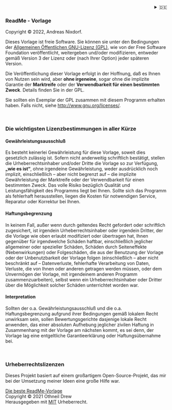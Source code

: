 <div align="right">
<details>
<summary>🇩🇪</summary>
    🇩🇪 deutsch<br/>
    <a href="Copyright.en.md">🇬🇧 english</a>
</details>
</div>

### ReadMe - Vorlage
Copyright © 2022, Andreas Nixdorf.

Dieses Vorlage ist freie Software. Sie können sie unter den Bedingungen der [Allgemeinen Öffentlichen
GNU-Lizenz (GPL)](LICENSE.de.md), wie von der Free Software Foundation veröffentlicht, weitergeben und/oder modifizieren, entweder gemäß Version 3 der Lizenz oder (nach Ihrer Option) jeder späteren Version.

Die Veröffentlichung dieser Vorlage erfolgt in der Hoffnung, daß es Ihnen von Nutzen sein wird, aber **ohne irgeneine**, sogar ohne die implizite Garantie der **Marktreife** oder der **Verwendbarkeit für einen bestimmten Zweck**. Details finden Sie in der GPL.

Sie sollten ein Exemplar der GPL zusammen mit diesem Programm erhalten haben. Falls nicht, siehe <http://www.gnu.org/licenses/>.

<br/>

### Die wichtigsten Lizenzbestimmungen in aller Kürze

#### Gewährleistungsausschluß

Es besteht keinerlei Gewährleistung für diese Vorlage, soweit dies gesetzlich zulässig ist. Sofern nicht anderweitig schriftlich bestätigt, stellen die Urheberrechtsinhaber und/oder Dritte die Vorlage so zur Verfügung, **„wie es ist“**, ohne irgendeine Gewährleistung, weder ausdrücklich noch implizit, einschließlich – aber nicht begrenzt auf – die implizite Gewährleistung der Marktreife oder der Verwendbarkeit für einen bestimmten Zweck. Das volle Risiko bezüglich Qualität und Leistungsfähigkeit des Programms liegt bei Ihnen. Sollte sich das Programm als fehlerhaft herausstellen, liegen die Kosten für notwendigen Service, Reparatur oder Korrektur bei Ihnen.

#### Haftungsbegrenzung

In keinem Fall, außer wenn durch geltendes Recht gefordert oder schriftlich zugesichert, ist irgendein Urheberrechtsinhaber oder irgendein Dritter, der die Vorlage wie oben erlaubt modifiziert oder übertragen hat, Ihnen gegenüber für irgendwelche Schäden haftbar, einschließlich jeglicher allgemeiner oder spezieller Schäden, Schäden durch Seiteneffekte (Nebenwirkungen) oder Folgeschäden, die aus der Benutzung der Vorlage oder der Unbenutzbarkeit der Vorlage folgen (einschließlich – aber nicht beschränkt auf – Datenverluste, fehlerhafte Verarbeitung von Daten, Verluste, die von Ihnen oder anderen getragen werden müssen, oder dem Unvermögen der Vorlage, mit irgendeinem anderen Programm zusammenzuarbeiten), selbst wenn ein Urheberrechtsinhaber oder Dritter über die Möglichkeit solcher Schäden unterrichtet worden war. 

#### Interpretation
Sollten der o.a. Gewährleistungsausschluß und die o.a. Haftungsbegrenzung aufgrund ihrer Bedingungen gemäß lokalem Recht unwirksam sein, sollen Bewertungsgerichte dasjenige lokale Recht anwenden, das einer absoluten Aufhebung jeglicher zivilen Haftung in Zusammenhang mit der Vorlage am nächsten kommt, es sei denn, der Vorlage lag eine entgeltliche Garantieerklärung oder Haftungsübernahme bei. 

<br/>

### Urheberrechtslizenzen

Dieses Projekt basiert auf einem großartigem Open-Source-Projekt, das mir bei der Umsetzung meiner Ideen eine große Hilfe war.

[Die beste ReadMe-Vorlage](https://github.com/othneildrew/Best-README-Template)<br/>
Copyright © 2021 Othneil Drew<br/>
Herausgegeben mit [MIT](docs/License.mit.md) Urheberrecht.
